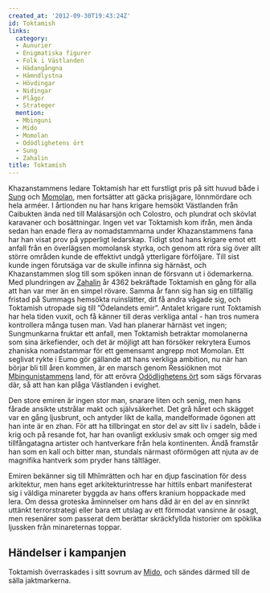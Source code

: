 ```yaml
---
created_at: '2012-09-30T19:43:24Z'
id: Toktamish
links:
  category:
  - Aunurier
  - Enigmatiska figurer
  - Folk i Västlanden
  - Hädangångna
  - Hämndlystna
  - Hövdingar
  - Nidingar
  - Plågor
  - Strateger
  mention:
  - Mbinguni
  - Mido
  - Momolan
  - Odödlighetens ört
  - Sung
  - Zahalin
title: Toktamish
---
```


Khazanstammens ledare Toktamish har ett furstligt pris på sitt huvud både i [Sung] och [Momolan],
men fortsätter att gäcka prisjägare, lönnmördare och hela arméer. I årtionden nu har hans krigare
hemsökt Västlanden från Caibukten ända ned till Malásarsjön och Colostro, och plundrat och skövlat
karavaner och bosättningar. Ingen vet var Toktamish kom ifrån, men ända sedan han enade flera av
nomadstammarna under Khazanstammens fana har han visat prov på ypperligt ledarskap. Tidigt stod hans
krigare emot ett anfall från en överlägsen momolansk styrka, och genom att röra sig över allt större
områden kunde de effektivt undgå ytterligare förföljare. Till sist kunde ingen förutsäga var de
skulle infinna sig härnäst, och Khazanstammen slog till som spöken innan de försvann ut i
ödemarkerna. Med plundringen av [Zahalin] år 4362 bekräftade Toktamish en gång för alla att han var
mer än en simpel rövare. Samma år fann sig han sig en tillfällig fristad på Summags hemsökta
ruinslätter, dit få andra vågade sig, och Toktamish utropade sig till ”Ödelandets emir”. Antalet
krigare runt Toktamish har hela tiden vuxit, och få känner till deras verkliga antal - han tros
numera kontrollera många tusen man. Vad han planerar härnäst vet ingen; Sungmunkarna fruktar ett
anfall, men Toktamish betraktar momolanerna som sina ärkefiender, och det är möjligt att han
försöker rekrytera Eumos zhaniska nomadstammar för ett gemensamt angrepp mot Momolan. Ett seglivat
rykte i Eumo gör gällande att hans verkliga ambition, nu när han börjar bli till åren kommen, är en
marsch genom Ressiöknen mot [Mbingunistammens] land, för att erövra [Odödlighetens ört] som sägs
förvaras där, så att han kan plåga Västlanden i evighet.

Den store emiren är ingen stor man, snarare liten och senig, men hans fårade ansikte utstrålar makt
och självsäkerhet. Det grå håret och skägget var en gång ljusbrunt, och antyder likt de kalla,
mandelformade ögonen att han inte är en zhan. För att ha tillbringat en stor del av sitt liv i
sadeln, både i krig och på resande fot, har han ovanligt exklusiv smak och omger sig med
tillfångatagna artister och hantverkare från hela kontinenten. Ändå framstår han som en kall och
bitter man, stundals närmast oförmögen att njuta av de magnifika hantverk som pryder hans tältläger.

Emiren bekänner sig till Mhîmrätten och har en djup fascination för dess arkitektur, men hans eget
arkitekturintresse har hittils enbart manifesterat sig i väldiga minareter byggda av hans offers
kranium hoppackade med lera. Om dessa groteska åminnelser om hans dåd är en del av en sinnrikt
uttänkt terrorstrategi eller bara ett utslag av ett förmodat vansinne är osagt, men resenärer som
passerat dem berättar skräckfyllda historier om spöklika ljussken från minareternas toppar.

Händelser i kampanjen
---------------------

Toktamish överraskades i sitt sovrum av [Mido], och sändes därmed till de sälla jaktmarkerna.

  [Sung]: Sung
  [Momolan]: Momolan
  [Zahalin]: Zahalin
  [Mbingunistammens]: Mbinguni
  [Odödlighetens ört]: Odödlighetens_ört
  [Mido]: Mido